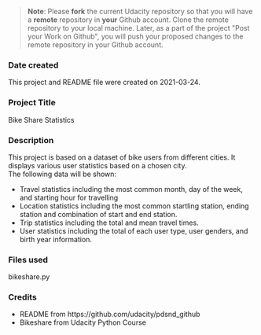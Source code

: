 >**Note**: Please **fork** the current Udacity repository so that you will have a **remote** repository in **your** Github account. Clone the remote repository to your local machine. Later, as a part of the project "Post your Work on Github", you will push your proposed changes to the remote repository in your Github account.

### Date created
This project and README file were created on 2021-03-24.

### Project Title
Bike Share Statistics

### Description
This project is based on a dataset of bike users from different cities. It displays various user statistics based on a chosen city.<br>
The following data will be shown:<br>
<ul>
<li>Travel statistics including the most common month, day of the week, and starting hour for travelling</li>
<li>Location statistics including the most common startling station, ending station and combination of start and end station.</li>
<li>Trip statistics including the total and mean travel times.</li>
<li>User statistics including the total of each user type, user genders, and birth year information.</li>
</ul>

### Files used
bikeshare.py

### Credits
<ul>
<li>README from https://github.com/udacity/pdsnd_github</li>
<li>Bikeshare from Udacity Python Course</li>
</ul>
